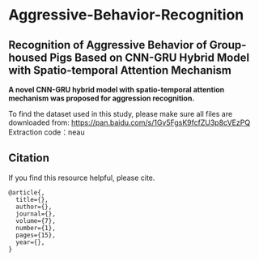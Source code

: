 # Aggressive-Behavior-Recognition
## Recognition of Aggressive Behavior of Group-housed Pigs Based on CNN-GRU Hybrid Model with Spatio-temporal Attention Mechanism
__A novel CNN-GRU hybrid model with spatio-temporal attention mechanism was proposed for aggression recognition.__

To find the dataset used in this study, please make sure all files are downloaded from: https://pan.baidu.com/s/1Gv5FgsK9fcfZU3p8cVEzPQ  Extraction code：neau

## Citation
If you find this resource helpful, please cite.

```
@article{,
  title={},
  author={},
  journal={},
  volume={7},
  number={1},
  pages={15},
  year={},
}
```
